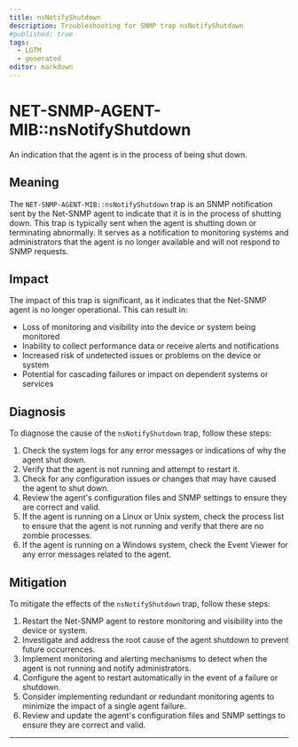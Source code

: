 ```yaml
---
title: nsNotifyShutdown
description: Troubleshooting for SNMP trap nsNotifyShutdown
#published: true
tags:
  - LGTM
  - generated
editor: markdown
---
```


# NET-SNMP-AGENT-MIB::nsNotifyShutdown 

An indication that the agent is in the process of being shut down. 



## Meaning

The `NET-SNMP-AGENT-MIB::nsNotifyShutdown` trap is an SNMP notification sent by the Net-SNMP agent to indicate that it is in the process of shutting down. This trap is typically sent when the agent is shutting down or terminating abnormally. It serves as a notification to monitoring systems and administrators that the agent is no longer available and will not respond to SNMP requests.

## Impact

The impact of this trap is significant, as it indicates that the Net-SNMP agent is no longer operational. This can result in:

* Loss of monitoring and visibility into the device or system being monitored
* Inability to collect performance data or receive alerts and notifications
* Increased risk of undetected issues or problems on the device or system
* Potential for cascading failures or impact on dependent systems or services

## Diagnosis

To diagnose the cause of the `nsNotifyShutdown` trap, follow these steps:

1. Check the system logs for any error messages or indications of why the agent shut down.
2. Verify that the agent is not running and attempt to restart it.
3. Check for any configuration issues or changes that may have caused the agent to shut down.
4. Review the agent's configuration files and SNMP settings to ensure they are correct and valid.
5. If the agent is running on a Linux or Unix system, check the process list to ensure that the agent is not running and verify that there are no zombie processes.
6. If the agent is running on a Windows system, check the Event Viewer for any error messages related to the agent.

## Mitigation

To mitigate the effects of the `nsNotifyShutdown` trap, follow these steps:

1. Restart the Net-SNMP agent to restore monitoring and visibility into the device or system.
2. Investigate and address the root cause of the agent shutdown to prevent future occurrences.
3. Implement monitoring and alerting mechanisms to detect when the agent is not running and notify administrators.
4. Configure the agent to restart automatically in the event of a failure or shutdown.
5. Consider implementing redundant or redundant monitoring agents to minimize the impact of a single agent failure.
6. Review and update the agent's configuration files and SNMP settings to ensure they are correct and valid.
---




